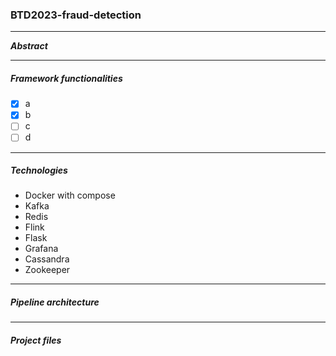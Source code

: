 ### BTD2023-fraud-detection
---
***Abstract***

---

##### Framework functionalities

- [x] a
- [x] b
- [ ] c
- [ ] d

---

##### Technologies
+ Docker with compose
+ Kafka
+ Redis
+ Flink
+ Flask
+ Grafana
+ Cassandra
+ Zookeeper


---
##### Pipeline architecture

---
##### Project files

